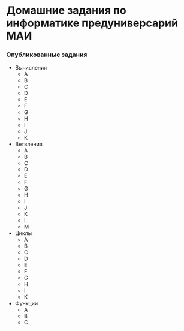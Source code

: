 # Домашние задания по информатике предуниверсарий МАИ
### Опубликованные задания

* Вычисления
  * A
  * B
  * C
  * D
  * E
  * F
  * G
  * H
  * I
  * J
  * K
* Ветвления
  * A
  * B
  * C
  * D
  * E
  * F
  * G
  * H
  * I
  * J
  * K
  * L
  * M
* Циклы
  * A
  * B
  * C
  * D
  * E
  * F
  * G
  * H
  * I
  * K
* Функции
  * A
  * B
  * C

